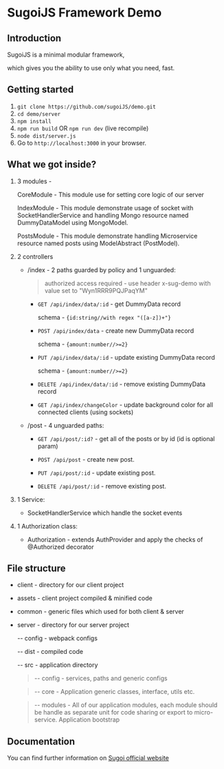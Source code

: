 # SugoiJS Framework Demo

## Introduction
SugoiJS is a minimal modular framework,

which gives you the ability to use only what you need, fast.

## Getting started

1. `git clone https://github.com/sugoiJS/demo.git`
2. `cd demo/server`
3. `npm install`
4. `npm run build` OR `npm run dev` (live recompile)
5. `node dist/server.js`
6. Go to `http://localhost:3000` in your browser.

## What we got inside?

1. 3 modules -

    CoreModule - This module use for setting core logic of our server

    IndexModule - This module demonstrate usage of socket with SocketHandlerService and handling Mongo resource named DummyDataModel using MongoModel.

    PostsModule - This module demonstrate handling Microservice resource named posts using ModelAbstract (PostModel).

2. 2 controllers
    - /index - 2 paths guarded by policy and 1 unguarded:
    
        > authorized access required - use header x-sug-demo with value set to "Wyn1RRR9PQJPaqYM"

        - `GET /api/index/data/:id` - get DummyData record

            schema - `{id:string//with regex "([a-z])+"}`

        - `POST /api/index/data` - create new DummyData record

            schema - `{amount:number//>=2}`

        - `PUT /api/index/data/:id` - update existing DummyData record

            schema - `{amount:number//>=2}`

        - `DELETE /api/index/data/:id` - remove existing DummyData record


        - `GET /api/index/changeColor` - update background color for all connected clients (using sockets)


    - /post - 4 unguarded paths:

        - `GET /api/post/:id?` - get all of the posts or by id (id is optional param)

        - `POST /api/post` - create new post.

        - `PUT /api/post/:id` - update existing post.

        - `DELETE /api/post/:id` - remove existing post.

3. 1 Service:

    - SocketHandlerService which handle the socket events

4. 1 Authorization class:

    -   Authorization - extends AuthProvider and apply the checks of @Authorized decorator



## File structure

 - client - directory for our client project
 - assets - client project compiled & minified code
 - common - generic files which used for both client & server
 - server - directory for our server project

    -- config - webpack configs

    -- dist - compiled code

    -- src - application directory

      > -- config   -  services, paths and generic configs

      > -- core     - Application generic classes, interface, utils etc.

      > -- modules  - All of our application modules, each module should be handle as separate unit for code sharing or export to micro-service.
      > Application bootstrap

## Documentation

You can find further information on [Sugoi official website](http://www.sugoijs.com)
